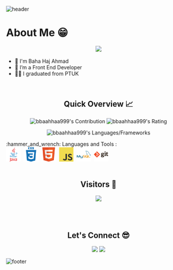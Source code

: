 ![header](https://capsule-render.vercel.app/api?type=waving&color=gradient&height=280&section=header&text=Hi%20there%20%F0%9F%91%8B&fontSize=90)

<h1> About Me 😁 </h1>

<div id="header" align="center">
  <img src="https://media.giphy.com/media/M9gbBd9nbDrOTu1Mqx/giphy.gif" width="100"/>
</div>

- 👋 I'm Baha Haj Ahmad
- 🔭 I’m a Front End Developer
- 👨‍🎓 I graduated from PTUK

</br>

<h2 align="center">Quick Overview 📈</h2>
  
  <p align = "center">
  
 
</p>

<p align = "center">
  <img src = "https://github-readme-stats.vercel.app/api?username=bbaahhaa999&count_private=true&theme=dracula&hide_border=true" alt = "bbaahhaa999's Contribution" width = 400 >
  <img src = "https://github-readme-streak-stats.herokuapp.com?user=bbaahhaa999&count_private=true&theme=dracula&hide_border=true" alt = "bbaahhaa999's Rating" width = 400 >

</p>

<p align = "center">

 <img src = "https://github-readme-stats.vercel.app/api/top-langs?username=bbaahhaa999&show_icons=true&count_private=true&locale=en&layout=compact&langs_count=10&hide_border=true&bg_color=282A36&title_color=DD6387&text_color=fff&icon_color=fff" alt = "bbaahhaa999's Languages/Frameworks" width = 400 />
</p>
:hammer_and_wrench: Languages and Tools :
<div>
  <img src="https://github.com/devicons/devicon/blob/master/icons/java/java-original-wordmark.svg" title="Java" alt="Java" width="40" height="40"/>&nbsp;
  <img src="https://github.com/devicons/devicon/blob/master/icons/css3/css3-plain-wordmark.svg"  title="CSS3" alt="CSS" width="40" height="40"/>&nbsp;
  <img src="https://github.com/devicons/devicon/blob/master/icons/html5/html5-original.svg" title="HTML5" alt="HTML" width="40" height="40"/>&nbsp;
  <img src="https://github.com/devicons/devicon/blob/master/icons/javascript/javascript-original.svg" title="JavaScript" alt="JavaScript" width="40" height="40"/>&nbsp;
  <img src="https://github.com/devicons/devicon/blob/master/icons/mysql/mysql-original-wordmark.svg" title="MySQL"  alt="MySQL" width="40" height="40"/>&nbsp;
  <img src="https://github.com/devicons/devicon/blob/master/icons/git/git-original-wordmark.svg" title="Git" **alt="Git" width="40" height="40"/>
</div>

<br />
<h2 align="center">Visitors 👀</h2>
<div align="center" >
  <img src="https://profile-counter.glitch.me/bbaahhaa999/count.svg"></img>
</div>

<br /><br />
<h2 align="center">Let's Connect 😎</h2>
<p align="center">
  <a href = "mailto:ba3a2.1999@gmail.com"><img src = "https://img.shields.io/badge/Gmail-D14836?style=for-the-badge&logo=gmail&logoColor=white" height = 30></a>
  <a href = "https://www.linkedin.com/in/baha-hajahmad-b9b759234/"><img src = "https://img.shields.io/badge/LinkedIn-0077B5?style=for-the-badge&logo=linkedin&logoColor=white"     height = 30></a>
 
</p>


![footer](https://capsule-render.vercel.app/api?type=waving&color=gradient&height=150&section=footer)






